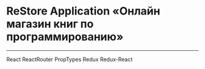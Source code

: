 # ReStore Application «Онлайн магазин книг по программированию»
---
React
ReactRouter
PropTypes
Redux
Redux-React
